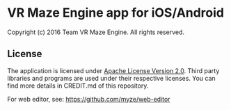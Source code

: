# VR Maze Engine app for iOS/Android

Copyright (c) 2016 Team VR Maze Engine. All rights reserved.

## License

The application is licensed under [Apache License Version 2.0](https://github.com/nodegin/myze/blob/master/app/LICENSE.txt). Third party libraries and programs are used under their respective licenses. You can find more details in CREDIT.md of this repository.

For web editor, see: https://github.com/myze/web-editor
